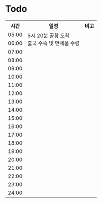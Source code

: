 # Todo
<table>
  <tr>
    <th>시간</th>
    <th>일정</th>
    <th>비고</th>
  </tr>
  <tr>
    <td>05:00</td>
    <td rowspan="2">5시 20분 공항 도착 <br> 출국 수속 및 면세품 수령</td>
    <td>  </td>
  </tr>
  <tr>
    <td>06:00</td>
    <td>  </td>
  </tr>
  <tr>
    <td>07:00</td>
    <td>  </td>
    <td>  </td>
  </tr>  
  <tr>
    <td>08:00</td>
    <td>  </td>
    <td>  </td>
  </tr>   
  <tr>
    <td>09:00</td>
    <td>  </td>
    <td>  </td>
  </tr>  
  <tr>
    <td>10:00</td>
    <td>  </td>
    <td>  </td>
  </tr>   
  <tr>
    <td>11:00</td>
    <td>  </td>
    <td>  </td>
  </tr>  
  <tr>
    <td>12:00</td>
    <td>  </td>
    <td>  </td>
  </tr> 
  <tr>
    <td>13:00</td>
    <td>  </td>
    <td>  </td>
  </tr>  
  <tr>
    <td>14:00</td>
    <td>  </td>
    <td>  </td>
  </tr>   
  <tr>
    <td>15:00</td>
    <td>  </td>
    <td>  </td>
  </tr>  
  <tr>
    <td>16:00</td>
    <td>  </td>
    <td>  </td>
  </tr>   
  <tr>
    <td>17:00</td>
    <td>  </td>
    <td>  </td>
  </tr>  
  <tr>
    <td>18:00</td>
    <td>  </td>
    <td>  </td>
  </tr> 
  <tr>
    <td>19:00</td>
    <td>  </td>
    <td>  </td>
  </tr>  
  <tr>
    <td>20:00</td>
    <td>  </td>
    <td>  </td>
  </tr>   
  <tr>
    <td>21:00</td>
    <td>  </td>
    <td>  </td>
  </tr>  
  <tr>
    <td>22:00</td>
    <td>  </td>
    <td>  </td>
  </tr>   
  <tr>
    <td>23:00</td>
    <td>  </td>
    <td>  </td>
  </tr>  
  <tr>
    <td>24:00</td>
    <td>  </td>
    <td>  </td>
  </tr>   
</table>
